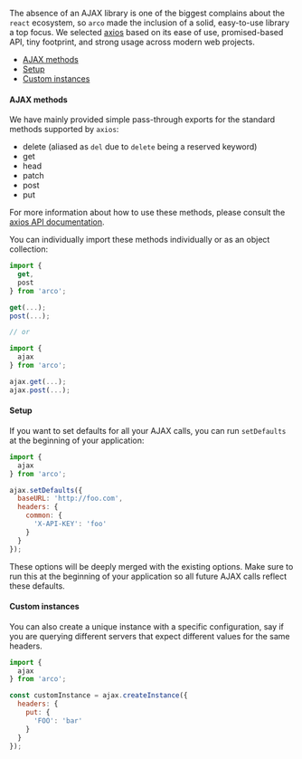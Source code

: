 The absence of an AJAX library is one of the biggest complains about the `react` ecosystem, so `arco` made the inclusion of a solid, easy-to-use library a top focus. We selected [axios](https://github.com/mzabriskie/axios) based on its ease of use, promised-based API, tiny footprint, and strong usage across modern web projects.

* [AJAX methods](#ajax-methods)
* [Setup](#setup)
* [Custom instances](#custom-instances)

#### AJAX methods

We have mainly provided simple pass-through exports for the standard methods supported by `axios`:

* delete (aliased as `del` due to `delete` being a reserved keyword)
* get
* head
* patch
* post
* put

For more information about how to use these methods, please consult the [axios API documentation](https://github.com/mzabriskie/axios#axios-api).

You can individually import these methods individually or as an object collection:

```javascript
import {
  get,
  post
} from 'arco';

get(...);
post(...);

// or

import {
  ajax
} from 'arco';

ajax.get(...);
ajax.post(...);
```

#### Setup

If you want to set defaults for all your AJAX calls, you can run `setDefaults` at the beginning of your application:

```javascript
import {
  ajax
} from 'arco';

ajax.setDefaults({
  baseURL: 'http://foo.com',
  headers: {
    common: {
      'X-API-KEY': 'foo'
    }
  }
});
```

These options will be deeply merged with the existing options. Make sure to run this at the beginning of your application so all future AJAX calls reflect these defaults.

#### Custom instances

You can also create a unique instance with a specific configuration, say if you are querying different servers that expect different values for the same headers.

```javascript
import {
  ajax
} from 'arco';

const customInstance = ajax.createInstance({
  headers: {
    put: {
      'FOO': 'bar'
    }
  }
});
```
